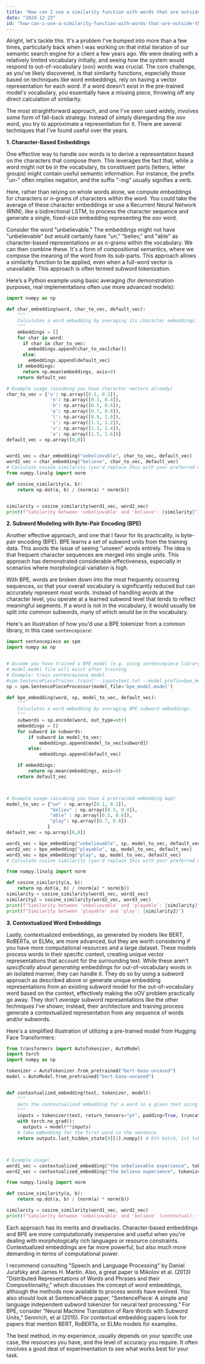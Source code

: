 ```yaml
---
title: "How can I use a similarity function with words that are outside the vocabulary?"
date: "2024-12-23"
id: "how-can-i-use-a-similarity-function-with-words-that-are-outside-the-vocabulary"
---
```


Alright, let's tackle this. It's a problem I've bumped into more than a few times, particularly back when I was working on that initial iteration of our semantic search engine for a client a few years ago. We were dealing with a relatively limited vocabulary initially, and seeing how the system would respond to out-of-vocabulary (oov) words was crucial. The core challenge, as you've likely discovered, is that similarity functions, especially those based on techniques like word embeddings, rely on having a vector representation for each word. If a word doesn't exist in the pre-trained model's vocabulary, you essentially have a missing piece, throwing off any direct calculation of similarity.

The most straightforward approach, and one I've seen used widely, involves some form of fall-back strategy. Instead of simply disregarding the oov word, you try to approximate a representation for it. There are several techniques that I've found useful over the years.

**1. Character-Based Embeddings**

One effective way to handle oov words is to derive a representation based on the characters that compose them. This leverages the fact that, while a word might not be in the vocabulary, its constituent parts (letters, letter groups) might contain useful semantic information. For instance, the prefix "un-" often implies negation, and the suffix "-ing" usually signifies a verb.

Here, rather than relying on whole words alone, we compute embeddings for characters or n-grams of characters within the word. You could take the average of these character embeddings or use a Recurrent Neural Network (RNN), like a bidirectional LSTM, to process the character sequence and generate a single, fixed-size embedding representing the oov word.

Consider the word "unbelievable." The embeddings might not have "unbelievable" but would certainly have "un," "believ," and "able" as character-based representations or as n-grams within the vocabulary. We can then combine these. It's a form of compositional semantics, where we compose the meaning of the word from its sub-parts. This approach allows a similarity function to be applied, even when a full-word vector is unavailable. This approach is often termed subword tokenization.

Here’s a Python example using basic averaging (for demonstration purposes, real implementations often use more advanced models):

```python
import numpy as np

def char_embedding(word, char_to_vec, default_vec):
    """
    Calculates a word embedding by averaging its character embeddings.
    """
    embeddings = []
    for char in word:
      if char in char_to_vec:
        embeddings.append(char_to_vec[char])
      else:
        embeddings.append(default_vec)
    if embeddings:
      return np.mean(embeddings, axis=0)
    return default_vec

# Example usage (assuming you have character vectors already)
char_to_vec = {'u': np.array([0.1, 0.2]),
                'n': np.array([0.3, 0.4]),
                'b': np.array([0.5, 0.6]),
                'e': np.array([0.7, 0.8]),
                'l': np.array([0.9, 1.0]),
                'i': np.array([1.1, 1.2]),
                'v': np.array([1.3, 1.4]),
                'a': np.array([1.5, 1.6])}
default_vec = np.array([0,0])


word1_vec = char_embedding("unbelievable", char_to_vec, default_vec)
word2_vec = char_embedding("believe", char_to_vec, default_vec)
# Calculate cosine similarity (you'd replace this with your preferred method)
from numpy.linalg import norm

def cosine_similarity(a, b):
    return np.dot(a, b) / (norm(a) * norm(b))


similarity = cosine_similarity(word1_vec, word2_vec)
print(f"Similarity between 'unbelievable' and 'believe': {similarity}")

```

**2. Subword Modeling with Byte-Pair Encoding (BPE)**

Another effective approach, and one that I favor for its practicality, is byte-pair encoding (BPE). BPE learns a set of subword units from the training data. This avoids the issue of seeing "unseen" words entirely. The idea is that frequent character sequences are merged into single units. This approach has demonstrated considerable effectiveness, especially in scenarios where morphological variation is high.

With BPE, words are broken down into the most frequently occurring sequences, so that your overall vocabulary is significantly reduced but can accurately represent most words. Instead of handling words at the character level, you operate at a learned subword level that tends to reflect meaningful segments. If a word is not in the vocabulary, it would usually be split into common subwords, many of which would be in the vocabulary.

Here's an illustration of how you'd use a BPE tokenizer from a common library, in this case `sentencepiece`:

```python
import sentencepiece as spm
import numpy as np


# Assume you have trained a BPE model (e.g. using sentencepiece library)
# model.model file will exist after training
# Example: train sentencepiece model.
#spm.SentencePieceTrainer.train('--input=text.txt --model_prefix=bpe_model --vocab_size=1000 --model_type=bpe')
sp = spm.SentencePieceProcessor(model_file='bpe_model.model')

def bpe_embedding(word, sp, model_to_vec, default_vec):
    """
    Calculates a word embedding by averaging BPE subword embeddings.
    """
    subwords = sp.encode(word, out_type=str)
    embeddings = []
    for subword in subwords:
        if subword in model_to_vec:
            embeddings.append(model_to_vec[subword])
        else:
            embeddings.append(default_vec)

    if embeddings:
        return np.mean(embeddings, axis=0)
    return default_vec



# Example usage (assuming you have a pretrained embedding map)
model_to_vec = {"un" : np.array([0.1, 0.2]),
                "believ" : np.array([0.3, 0.4]),
                "able" : np.array([0.5, 0.6]),
                "play": np.array([0.7, 0.8])
               }
default_vec = np.array([0,0])

word1_vec = bpe_embedding("unbelievable", sp, model_to_vec, default_vec)
word2_vec = bpe_embedding("playable", sp, model_to_vec, default_vec)
word3_vec = bpe_embedding("play", sp, model_to_vec, default_vec)
# Calculate cosine similarity (you'd replace this with your preferred method)

from numpy.linalg import norm

def cosine_similarity(a, b):
    return np.dot(a, b) / (norm(a) * norm(b))
similarity = cosine_similarity(word1_vec, word2_vec)
similarity2 = cosine_similarity(word2_vec, word3_vec)
print(f"Similarity between 'unbelievable' and 'playable': {similarity}")
print(f"Similarity between 'playable' and 'play': {similarity2}")

```
**3. Contextualized Word Embeddings**

Lastly, contextualized embeddings, as generated by models like BERT, RoBERTa, or ELMo, are more advanced, but they are worth considering if you have more computational resources and a large dataset. These models process words in their specific context, creating unique vector representations that account for the surrounding text. While these aren't *specifically* about *generating* embeddings for out-of-vocabulary words in an isolated manner, they can handle it. They do so by using a subword approach as described above or generate unique embedding representations from an existing subword model for the out-of-vocabulary word based on the context, effectively making the oOV problem practically go away. They don't *average* subword representations like the other techniques I've shown; instead, their architecture and training process generate a contextualized representation from any sequence of words and/or subwords.

Here's a simplified illustration of utilizing a pre-trained model from Hugging Face Transformers:

```python
from transformers import AutoTokenizer, AutoModel
import torch
import numpy as np

tokenizer = AutoTokenizer.from_pretrained("bert-base-uncased")
model = AutoModel.from_pretrained("bert-base-uncased")


def contextualized_embedding(text, tokenizer, model):
    """
    Gets the contextualized embedding for a word in a given text using BERT.
    """
    inputs = tokenizer(text, return_tensors="pt", padding=True, truncation=True)
    with torch.no_grad():
      outputs = model(**inputs)
    # take embedding for the first word in the sentence
    return outputs.last_hidden_state[0][1].numpy() # 0th batch, 1st token in sentence (assuming the first word)



# Example usage:
word1_vec = contextualized_embedding("the unbelievable experience", tokenizer, model)
word2_vec = contextualized_embedding("the believe experience", tokenizer, model)

from numpy.linalg import norm

def cosine_similarity(a, b):
    return np.dot(a, b) / (norm(a) * norm(b))

similarity = cosine_similarity(word1_vec, word2_vec)
print(f"Similarity between 'unbelievable' and 'believe' (contextual): {similarity}")

```
Each approach has its merits and drawbacks. Character-based embeddings and BPE are more computationally inexpensive and useful when you're dealing with morphologically rich languages or resource constraints. Contextualized embeddings are far more powerful, but also much more demanding in terms of computational power.

I recommend consulting "Speech and Language Processing" by Daniel Jurafsky and James H. Martin. Also, a great paper is Mikolov et al. (2013) "Distributed Representations of Words and Phrases and their Compositionality," which discusses the concept of word embeddings, although the methods now available to process words have evolved. You also should look at SentencePiece paper, “SentencePiece: A simple and language independent subword tokenizer for neural text processing.” For BPE, consider “Neural Machine Translation of Rare Words with Subword Units,” Sennrich, et al (2015). For contextual embedding papers look for papers that mention BERT, RoBERTa, or ELMo models for examples.

The best method, in my experience, usually depends on your specific use case, the resources you have, and the level of accuracy you require. It often involves a good deal of experimentation to see what works best for your task.
